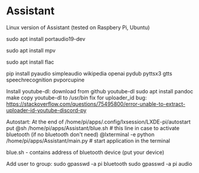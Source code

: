 # Assistant

Linux version of Assistant (tested on Raspbery Pi, Ubuntu)

sudo apt install portaudio19-dev

sudo apt install mpv

sudo apt install flac

pip install pyaudio simpleaudio wikipedia openai pydub pyttsx3 gtts speechrecognition pvporcupine

Install youtube-dl:
download from github youtube-dl
sudo apt install pandoc
make
copy youtube-dl to /usr/bin
fix for uploader_id bug: https://stackoverflow.com/questions/75495800/error-unable-to-extract-uploader-id-youtube-discord-py

Autostart:
At the end of /home/pi/apps/.config/lxsession/LXDE-pi/autostart
put
@sh /home/pi/apps/Assistant/blue.sh                       # this line in case to activate bluetooth (if no bluetooth don't need)
@lxterminal -e python /home/pi/apps/Assistant/main.py     # start application in the terminal


blue.sh - contains address of bluetooth device (put your device)

Add user to group:
sudo gpasswd -a pi bluetooth
sudo gpasswd -a pi audio



